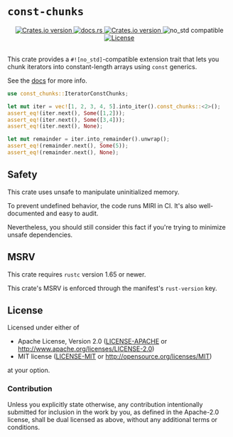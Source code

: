 # `const-chunks`

<div align="center">
  <!-- Version -->
  <a href="https://crates.io/crates/const-chunks">
    <img src="https://img.shields.io/crates/v/const-chunks.svg?style=flat-square"
    alt="Crates.io version" />
  </a>

  <!-- Docs -->
  <a href="https://docs.rs/const-chunks/latest/const_chunks/">
    <img alt="docs.rs" src="https://img.shields.io/docsrs/const-chunks?style=flat-square">
  </a>
  
  <!-- Dependencies -->
  <a href="https://deps.rs/repo/github/LouisGariepy/const-chunks">
    <img src="https://deps.rs/repo/github/LouisGariepy/const-chunks/status.svg?style=flat-square"
    alt="Crates.io version" />
  </a>

  <!-- no_std -->
  <picture>
    <img alt="no_std compatible" src="https://img.shields.io/badge/no__std-compatible-light_green?style=flat-square"/>
  </picture>
 
  <!-- License -->
  <a href="https://github.com/LouisGariepy/const-chunks#License">
    <img src="https://img.shields.io/badge/License-APACHE--2.0%2FMIT-blue?style=flat-square" alt="License">
  </a>
</div>

<br/>

This crate provides a `#![no_std]`-compatible extension trait that lets you chunk iterators into constant-length arrays using `const` generics.

See the [docs](https://docs.rs/const-chunks/latest/const_chunks/) for more info.

```rust
use const_chunks::IteratorConstChunks;

let mut iter = vec![1, 2, 3, 4, 5].into_iter().const_chunks::<2>();
assert_eq!(iter.next(), Some([1,2]));
assert_eq!(iter.next(), Some([3,4]));
assert_eq!(iter.next(), None);

let mut remainder = iter.into_remainder().unwrap();
assert_eq!(remainder.next(), Some(5));
assert_eq!(remainder.next(), None);
```

## Safety

This crate uses unsafe to manipulate uninitialized memory.

To prevent undefined behavior, the code runs MIRI in CI. It's also well-documented and easy to audit.

Nevertheless, you should still consider this fact if you're trying to minimize unsafe dependencies.

## MSRV

This crate requires `rustc` version 1.65 or newer.

This crate's MSRV is enforced through the manifest's `rust-version` key.

## License

Licensed under either of

* Apache License, Version 2.0 ([LICENSE-APACHE](LICENSE-APACHE) or <http://www.apache.org/licenses/LICENSE-2.0>)
* MIT license ([LICENSE-MIT](LICENSE-MIT) or <http://opensource.org/licenses/MIT>)

at your option.

### Contribution

Unless you explicitly state otherwise, any contribution intentionally submitted for inclusion in the work by you, as defined in the Apache-2.0 license, shall be dual licensed as above, without any additional terms or conditions.
